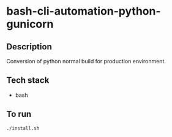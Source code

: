 # bash-cli-automation-python-gunicorn

## Description
Conversion of python normal build
for production environment.

## Tech stack
- bash

## To run
`./install.sh`
